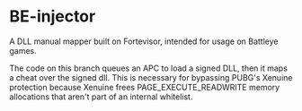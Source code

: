 # BE-injector
A DLL manual mapper built on Fortevisor, intended for usage on Battleye games. 

The code on this branch queues an APC to load a signed DLL, then it maps a cheat over the signed dll. This is necessary for bypassing PUBG's Xenuine protection because Xenuine frees PAGE_EXECUTE_READWRITE memory allocations that aren't part of an internal whitelist. 
